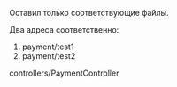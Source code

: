 Оставил только соответствующие файлы.

Два адреса соответственно:
1) payment/test1
2) payment/test2

controllers/PaymentController
